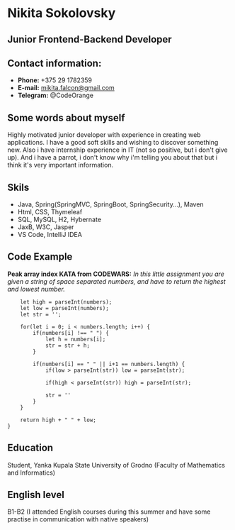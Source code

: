 # Nikita Sokolovsky

## **Junior Frontend-Backend Developer**

## Contact information:
* **Phone:** +375 29 1782359
* **E-mail:** mikita.falcon@gmail.com
* **Telegram:** @CodeOrange

## **Some words about myself**
Highly motivated junior developer with experience in creating web applications. I have a good soft skills and wishing to discover something new.
Also i have internship experience in IT (not so positive, but i don't give up). And i have a parrot, i don't know why i'm telling you about that but i think it's very important information.

## **Skils**
* Java, Spring(SpringMVC, SpringBoot, SpringSecurity...), Maven
* Html, CSS, Thymeleaf
* SQL, MySQL, H2, Hybernate
* JaxB, W3C, Jasper
* VS Code, IntelliJ IDEA

## **Code Example** 
 **Peak array index KATA from CODEWARS:** 
 *In this little assignment you are given a string of space separated numbers, and have to return the highest and lowest number.*
```function highAndLow(numbers) {
    let high = parseInt(numbers);
    let low = parseInt(numbers);
    let str = '';
    
    for(let i = 0; i < numbers.length; i++) {
        if(numbers[i] !== " ") {
            let h = numbers[i];
            str = str + h;
        }
        
        if(numbers[i] == " " || i+1 == numbers.length) {
            if(low > parseInt(str)) low = parseInt(str);

            if(high < parseInt(str)) high = parseInt(str);

            str = ''
        }
    }

    return high + " " + low;
}
```
## **Education**
Student, Yanka Kupala State University of Grodno (Faculty of Mathematics and Informatics)

## **English level**
B1-B2 (I attended English courses during this summer and have some practise in communication with native speakers)
